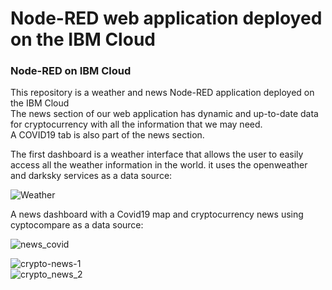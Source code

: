Node-RED web application deployed on the IBM Cloud 
====================================


### Node-RED on IBM Cloud

This repository is a weather and news Node-RED application deployed on the IBM Cloud  
The news section of our web application has dynamic and up-to-date data for cryptocurrency with all the information
that we may need.  
A COVID19 tab is also part of the news section.

The first dashboard is a weather interface that allows the user to easily access all the weather information in the world. it uses the openweather and darksky services as a data source:

![Weather](https://user-images.githubusercontent.com/57714966/146266901-566fce72-07aa-49c1-a788-9dc89bf9f842.PNG)    

A  news dashboard with a Covid19 map and cryptocurrency news using cyptocompare as a data source:

![news_covid](https://user-images.githubusercontent.com/57714966/146266913-24f1a646-ca31-45eb-8ed8-550bd1494156.PNG)  


![crypto-news-1](https://user-images.githubusercontent.com/57714966/146266921-691cd4a0-c83d-4368-b89c-0e16d978c758.PNG)  
![crypto_news_2](https://user-images.githubusercontent.com/57714966/146266932-43bcbe6f-d38e-4b70-b2fe-fc3ca91bb5af.PNG)
